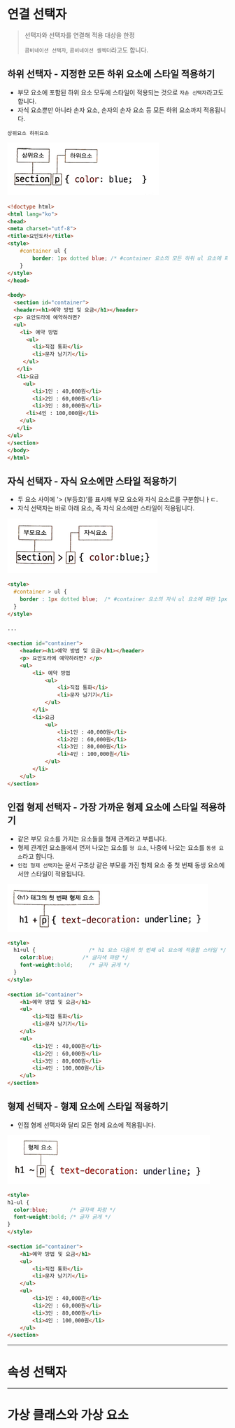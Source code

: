# 연결 선택자 
> 선택자와 선택자를 연결해 적용 대상을 한정
> 
> <code>콤비네이션 선택자</code>, <code>콤비네이션 셀렉터</code>라고도 합니다.

## 하위 선택자 - 지정한 모든 하위 요소에 스타일 적용하기

- 부모 요소에 포함된 하위 요소 모두에 스타일이 적용되는 것으로 <code>자손 선택자</code>라고도 합니다. 
- 자식 요소뿐만 아니라 손자 요소, 손자의 손자 요소 등 모든 하위 요소까지 적용됩니다. 

```
상위요소 하위요소 
```

![image1](https://raw.githubusercontent.com/yonggyo1125/lecture_html_css/master/12%20%EB%8B%A4%EC%9E%AC%EB%8B%A4%EB%8A%A5%ED%95%9C%20CSS%20%EC%84%A0%ED%83%9D%EC%9E%90/images/1.png)

```html
<!doctype html>
<html lang="ko">
<head>
<meta charset="utf-8">
<title>요안도라</title>
<style>
	#container ul {
		border: 1px dotted blue; /* #container 요소의 모든 하위 ul 요소에 파란 1px 실선 */
	}
</style>
</head>

<body>
  <section id="container">
  <header><h1>예약 방법 및 요금</h1></header>
  <p> 요안도라에 예약하려면?
  <ul>
    <li> 예약 방법
      <ul>
        <li>직접 통화</li>
        <li>문자 남기기</li>                       
     </ul>
   </li>	 
   <li>요금 
     <ul>
        <li>1인 : 40,000원</li>
        <li>2인 : 60,000원</li>
        <li>3인 : 80,000원</li>
	  <li>4인 : 100,000원</li>   
    </ul>        
   </li>	
</ul> 
</section>
</body>
</html>
```

## 자식 선택자 - 자식 요소에만 스타일 적용하기 

- 두 요소 사이에 '\> (부등호)'를 표시해 부모 요소와 자식 요소르를 구분합니ㅏㄷ. 
- 자식 선택자는 바로 아래 요소, 즉 자식 요소에만 스타일이 적용됩니다.

![image2](https://raw.githubusercontent.com/yonggyo1125/lecture_html_css/master/12%20%EB%8B%A4%EC%9E%AC%EB%8B%A4%EB%8A%A5%ED%95%9C%20CSS%20%EC%84%A0%ED%83%9D%EC%9E%90/images/2.png)

```html
<style>
  #container > ul {
	border : 1px dotted blue;  /* #container 요소의 자식 ul 요소에 파란 1px 실선 */
  }
</style>

...

<section id="container">
    <header><h1>예약 방법 및 요금</h1></header>
    <p> 요안도라에 예약하려면? </p>
    <ul>
        <li> 예약 방법
            <ul>
                <li>직접 통화</li>
                <li>문자 남기기</li>
            </ul>
        </li>
        <li>요금
            <ul>
                <li>1인 : 40,000원</li>
                <li>2인 : 60,000원</li>
                <li>3인 : 80,000원</li>
                <li>4인 : 100,000원</li>
            </ul>
        </li>
    </ul>
</section>
```

## 인접 형제 선택자 - 가장 가까운 형제 요소에 스타일 적용하기 

- 같은 부모 요소를 가지는 요소들을 형제 관계라고 부릅니다.
- 형제 관계인 요소들에서 먼저 나오는 요소를 <code>형 요소</code>, 나중에 나오는 요소를 <code>동생 요소</code>라고 합니다. 
- <code>인접 형제 선택자</code>는 문서 구조상 같은 부모를 가진 형제 요소 중 첫 번째 동생 요소에서만 스타일이 적용됩니다.

![image3](https://raw.githubusercontent.com/yonggyo1125/lecture_html_css/master/12%20%EB%8B%A4%EC%9E%AC%EB%8B%A4%EB%8A%A5%ED%95%9C%20CSS%20%EC%84%A0%ED%83%9D%EC%9E%90/images/3.png)

```html
<style>
  h1+ul {                 /* h1 요소 다음의 첫 번째 ul 요소에 적용할 스타일 */
    color:blue;         /* 글자색 파랑 */
    font-weight:bold;     /* 글자 굵게 */
  }
</style>

<section id="container">
    <h1>예약 방법 및 요금</h1>
    <ul>
        <li>직접 통화</li>
        <li>문자 남기기</li>
    </ul>
    <ul>
        <li>1인 : 40,000원</li>
        <li>2인 : 60,000원</li>
        <li>3인 : 80,000원</li>
        <li>4인 : 100,000원</li>
    </ul>
</section>
```

## 형제 선택자 - 형제 요소에  스타일 적용하기 

- 인접 형제 선택자와 달리 모든 형제 요소에 적용됩니다.

![image4](https://raw.githubusercontent.com/yonggyo1125/lecture_html_css/master/12%20%EB%8B%A4%EC%9E%AC%EB%8B%A4%EB%8A%A5%ED%95%9C%20CSS%20%EC%84%A0%ED%83%9D%EC%9E%90/images/4.png)


```html
<style>
h1~ul {
  color:blue;       /* 글자색 파랑 */
  font-weight:bold; /* 글자 굵게 */
}
</style>

<section id="container">
    <h1>예약 방법 및 요금</h1>
    <ul>
        <li>직접 통화</li>
        <li>문자 남기기</li>
    </ul>
    <ul>
        <li>1인 : 40,000원</li>
        <li>2인 : 60,000원</li>
        <li>3인 : 80,000원</li>
        <li>4인 : 100,000원</li>
    </ul>
</section>
```

---


# 속성 선택자 



---

# 가상 클래스와 가상 요소